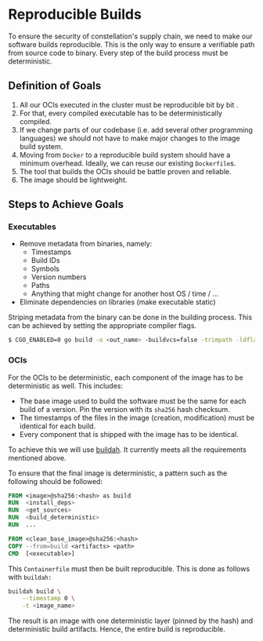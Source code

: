 # Reproducible Builds
To ensure the security of constellation's supply chain, we need to make our software builds reproducible.
This is the only way to ensure a verifiable path from source code to binary.
Every step of the build process must be deterministic.

## Definition of Goals
1. All our OCIs executed in the cluster must be reproducible bit by bit .
1. For that, every compiled executable has to be deterministically compiled.
1. If we change parts of our codebase (i.e. add several other programming languages) we should not have to make major changes to the image build system.
1. Moving from `Docker` to a reproducible build system should have a minimum overhead. Ideally, we can reuse our existing `Dockerfile`s.
1. The tool that builds the OCIs should be battle proven and reliable.
1. The image should be lightweight.

## Steps to Achieve Goals

### Executables
* Remove metadata from binaries, namely:
  * Timestamps
  * Build IDs
  * Symbols
  * Version numbers
  * Paths
  * Anything that might change for another host OS / time / ...
* Eliminate dependencies on libraries (make executable static)

Striping metadata from the binary can be done in the building process.
This can be achieved by setting the appropriate compiler flags.

```bash
$ CGO_ENABLED=0 go build -o <out_name> -buildvcs=false -trimpath -ldflags "-s -w -buildid=''"
```

### OCIs
For the OCIs to be deterministic, each component of the image has to be deterministic as well.
This includes:
* The base image used to build the software must be the same for each build of a version. Pin the version with its `sha256` hash checksum.
* The timestamps of the files in the image (creation, modification) must be identical for each build.
* Every component that is shipped with the image has to be identical.

To achieve this we will use [buildah](https://github.com/containers/buildah). It currently meets all the requirements mentioned above.

To ensure that the final image is deterministic, a pattern such as the following should be followed:

```Dockerfile
FROM <image>@sha256:<hash> as build
RUN  <install_deps>
RUN  <get_sources>
RUN  <build_deterministic>
RUN  ...

FROM <clean_base_image>@sha256:<hash>
COPY --from=build <artifacts> <path>
CMD  [<executable>]
```

This `Containerfile` must then be built reproducible.
This is done as follows with `buildah:`

```sh
buildah build \
    --timestamp 0 \
    -t <image_name>
```

The result is an image with one deterministic layer (pinned by the hash) and deterministic build artifacts.
Hence, the entire build is reproducible.

